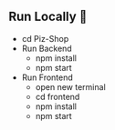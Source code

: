 ## Run Locally 🚀
- cd Piz-Shop
- Run Backend
  - npm install
  - npm start
- Run Frontend
  - open new terminal
  - cd frontend
  - npm install
  - npm start


